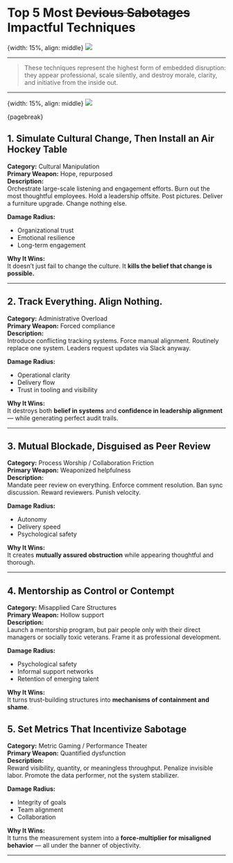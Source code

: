 # Top 5 Most ~~Devious Sabotages~~ Impactful Techniques

{width: 15%, align: middle}
![](ossd_logo_trans.png)

---

> These techniques represent the highest form of embedded disruption:  
> they appear professional, scale silently, and destroy morale, clarity, and initiative from the inside out.

---

{width: 15%, align: middle}
![](ossd_logo_trans.png)

{pagebreak}

## 1. Simulate Cultural Change, Then Install an Air Hockey Table

**Category:** Cultural Manipulation  
**Primary Weapon:** Hope, repurposed  
**Description:**  
Orchestrate large-scale listening and engagement efforts. Burn out the most thoughtful employees. Hold a leadership offsite. Post pictures. Deliver a furniture upgrade. Change nothing else.

**Damage Radius:**

- Organizational trust
- Emotional resilience
- Long-term engagement

**Why It Wins:**  
It doesn’t just fail to change the culture. It **kills the belief that change is possible.**

---

## 2. Track Everything. Align Nothing.

**Category:** Administrative Overload  
**Primary Weapon:** Forced compliance  
**Description:**  
Introduce conflicting tracking systems. Force manual alignment. Routinely replace one system. Leaders request updates via Slack anyway.

**Damage Radius:**

- Operational clarity
- Delivery flow
- Trust in tooling and visibility

**Why It Wins:**  
It destroys both **belief in systems** and **confidence in leadership alignment** — while generating perfect audit trails.

---

## 3. Mutual Blockade, Disguised as Peer Review

**Category:** Process Worship / Collaboration Friction  
**Primary Weapon:** Weaponized helpfulness  
**Description:**  
Mandate peer review on everything. Enforce comment resolution. Ban sync discussion. Reward reviewers. Punish velocity.

**Damage Radius:**

- Autonomy
- Delivery speed
- Psychological safety

**Why It Wins:**  
It creates **mutually assured obstruction** while appearing thoughtful and thorough.

---

## 4. Mentorship as Control or Contempt

**Category:** Misapplied Care Structures  
**Primary Weapon:** Hollow support  
**Description:**  
Launch a mentorship program, but pair people only with their direct managers or socially toxic veterans. Frame it as professional development.

**Damage Radius:**

- Psychological safety
- Informal support networks
- Retention of emerging talent

**Why It Wins:**  
It turns trust-building structures into **mechanisms of containment and shame**.

## 5. Set Metrics That Incentivize Sabotage

**Category:** Metric Gaming / Performance Theater  
**Primary Weapon:** Quantified dysfunction  
**Description:**  
Reward visibility, quantity, or meaningless throughput. Penalize invisible labor. Promote the data performer, not the system stabilizer.

**Damage Radius:**

- Integrity of goals
- Team alignment
- Collaboration

**Why It Wins:**  
It turns the measurement system into a **force-multiplier for misaligned behavior** — all under the banner of objectivity.

---
